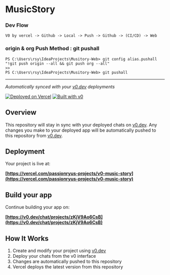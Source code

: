 # MusicStory

### Dev Flow

```
V0 by vercel -> Github -> Local -> Push -> Github -> (CI/CD) -> Web 
```

### origin & org Push Method : git pushall
```
PS C:\Users\rsy\IdeaProjects\Musitory-Web> git config alias.pushall "!git push origin --all && git push org --all"
>>
PS C:\Users\rsy\IdeaProjects\Musitory-Web> git pushall
```
----

*Automatically synced with your [v0.dev](https://v0.dev) deployments*

[![Deployed on Vercel](https://img.shields.io/badge/Deployed%20on-Vercel-black?style=for-the-badge&logo=vercel)](https://vercel.com/passionryus-projects/v0-music-story)
[![Built with v0](https://img.shields.io/badge/Built%20with-v0.dev-black?style=for-the-badge)](https://v0.dev/chat/projects/zKjV9Ao6CsB)

## Overview

This repository will stay in sync with your deployed chats on [v0.dev](https://v0.dev).
Any changes you make to your deployed app will be automatically pushed to this repository from [v0.dev](https://v0.dev).

## Deployment

Your project is live at:

**[https://vercel.com/passionryus-projects/v0-music-story](https://vercel.com/passionryus-projects/v0-music-story)**

## Build your app

Continue building your app on:

**[https://v0.dev/chat/projects/zKjV9Ao6CsB](https://v0.dev/chat/projects/zKjV9Ao6CsB)**

## How It Works

1. Create and modify your project using [v0.dev](https://v0.dev)
2. Deploy your chats from the v0 interface
3. Changes are automatically pushed to this repository
4. Vercel deploys the latest version from this repository